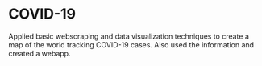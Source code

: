 # COVID-19
Applied basic webscraping and data visualization techniques to create a map of the world tracking COVID-19 cases. Also used the information and created a webapp.
